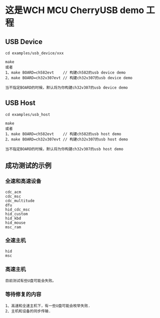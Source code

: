 # 这是WCH MCU CherryUSB demo 工程

## USB Device

```
cd examples/usb_device/xxx

make
或者
1、make BOARD=ch582evt    // 构建ch582的usb device demo
2、make BOARD=ch32v307evt // 构建ch32v307的usb device demo

当不指定BOARD的时候，默认将为你构建ch32v307的usb device demo
```

## USB Host

```
cd examples/usb_host

make
或者
1、make BOARD=ch582evt    // 构建ch582的usb host demo
2、make BOARD=ch32v307evt // 构建ch32v307的usb host demo

当不指定BOARD的时候，默认将为你构建ch32v307的usb host demo
```

## 成功测试的示例
### 全速和高速设备
```
cdc_acm
cdc_msc
cdc_multitude
dfu
hid_cdc_msc
hid_custom
hid_kbd
hid_mouse
msc_ram
```

### 全速主机
```
hid
msc
```

### 高速主机
```
目前测试有些U盘可能会失败。
```

###  等待修复的内容
```
1、高速和全速主机下，有一些U盘可能会枚举失败.
2、主机和设备的同步传输.
```